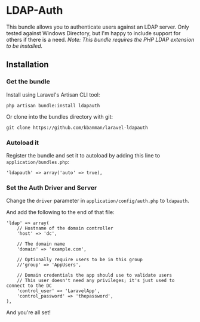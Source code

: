 LDAP-Auth
================

This bundle allows you to authenticate users against an LDAP server. Only tested against Windows Directory, but I'm happy to include support for others if there is a need.
*Note: This bundle requires the PHP LDAP extension to be installed.*

## Installation
### Get the bundle

Install using Laravel's Artisan CLI tool:

	php artisan bundle:install ldapauth

Or clone into the bundles directory with git:

	git clone https://github.com/kbanman/laravel-ldapauth


### Autoload it

Register the bundle and set it to autoload by adding this line to `application/bundles.php`:

	'ldapauth' => array('auto' => true),


### Set the Auth Driver and Server

Change the `driver` parameter in `application/config/auth.php` to `ldapauth`.

And add the following to the end of that file:

	'ldap' => array(
		// Hostname of the domain controller
		'host' => 'dc',

		// The domain name
		'domain' => 'example.com',

		// Optionally require users to be in this group
		//'group' => 'AppUsers',

		// Domain credentials the app should use to validate users
		// This user doesn't need any privileges; it's just used to connect to the DC
		'control_user' => 'LaravelApp',
		'control_password' => 'thepassword',
	),


And you're all set!